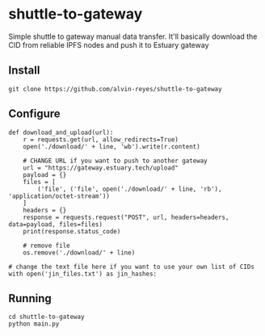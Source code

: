 # shuttle-to-gateway
Simple shuttle to gateway manual data transfer. It'll basically download the CID from reliable IPFS nodes and push it to Estuary gateway


## Install
```
git clone https://github.com/alvin-reyes/shuttle-to-gateway
```

## Configure
```
def download_and_upload(url):
    r = requests.get(url, allow_redirects=True)
    open('./download/' + line, 'wb').write(r.content)
    
    # CHANGE URL if you want to push to another gateway
    url = "https://gateway.estuary.tech/upload" 
    payload = {}
    files = [
        ('file', ('file', open('./download/' + line, 'rb'), 'application/octet-stream'))
    ]
    headers = {}
    response = requests.request("POST", url, headers=headers, data=payload, files=files)
    print(response.status_code)

    # remove file
    os.remove('./download/' + line)
    
# change the text file here if you want to use your own list of CIDs    
with open('jin_files.txt') as jin_hashes: 
```
## Running
```
cd shuttle-to-gateway
python main.py
```
